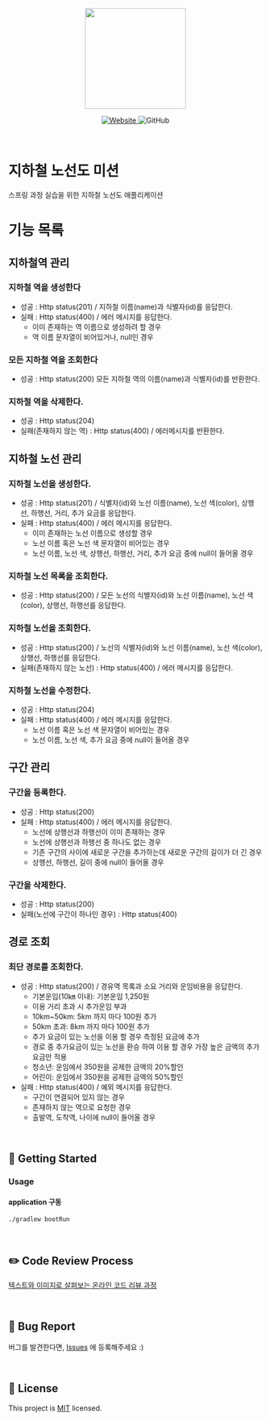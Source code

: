 <p align="center">
    <img width="200px;" src="https://raw.githubusercontent.com/woowacourse/atdd-subway-admin-frontend/master/images/main_logo.png"/>
</p>
<p align="center">
  <a href="https://techcourse.woowahan.com/c/Dr6fhku7" alt="woowacuorse subway">
    <img alt="Website" src="https://img.shields.io/website?url=https%3A%2F%2Fedu.nextstep.camp%2Fc%2FR89PYi5H">
  </a>
  <img alt="GitHub" src="https://img.shields.io/github/license/woowacourse/atdd-subway-path">
</p>

<br>

# 지하철 노선도 미션
스프링 과정 실습을 위한 지하철 노선도 애플리케이션


# 기능 목록
## 지하철역 관리
### 지하철 역을 생성한다
- 성공 : Http status(201) / 지하철 이름(name)과 식별자(id)를 응답한다.
- 실패 : Http status(400) / 에러 메시지를 응답한다.
  - 이미 존재하는 역 이름으로 생성하려 할 경우
  - 역 이름 문자열이 비어있거나, null인 경우
### 모든 지하철 역을 조회한다
- 성공 : Http status(200) 모든 지하철 역의 이름(name)과 식별자(id)를 반환한다.
### 지하철 역을 삭제한다.
- 성공 : Http status(204)
- 실패(존재하지 않는 역) : Http status(400) / 에러메시지를 반환한다.
## 지하철 노선 관리

### 지하철 노선을 생성한다.

- 성공 : Http status(201) / 식별자(id)와 노선 이름(name), 노선 색(color), 상행선, 하행선, 거리, 추가 요금를 응답한다.
- 실패 : Http status(400) / 에러 메시지를 응답한다.
  - 이미 존재하는 노선 이름으로 생성할 경우
  - 노선 이름 혹은 노선 색 문자열이 비어있는 경우
  - 노선 이름, 노선 색, 상행선, 하행선, 거리, 추가 요금 중에 null이 들어올 경우

### 지하철 노선 목록을 조회한다.

- 성공 : Http status(200) / 모든 노선의 식별자(id)와 노선 이름(name), 노선 색(color), 상행선, 하행선를 응답한다.

### 지하철 노선을 조회한다.

- 성공 : Http status(200) / 노선의 식별자(id)와 노선 이름(name), 노선 색(color), 상행선, 하행선를 응답한다.
- 실패(존재하지 않는 노선) : Http status(400) / 에러 메시지를 응답한다.

### 지하철 노선을 수정한다.

- 성공 : Http status(204)
- 실패 : Http status(400) / 에러 메시지를 응답한다.
  - 노선 이름 혹은 노선 색 문자열이 비어있는 경우
  - 노선 이름, 노선 색, 추가 요금 중에 null이 들어올 경우

## 구간 관리
### 구간을 등록한다.
- 성공 : Http status(200)
- 실패 : Http status(400) / 에러 메시지를 응답한다.
    - 노선에 상행선과 하행선이 이미 존재하는 경우
    - 노선에 상행선과 하행선 중 하나도 없는 경우
    - 기존 구간의 사이에 새로운 구간을 추가하는데 새로운 구간의 길이가 더 긴 경우
    - 상행선, 하행선, 길이 중에 null이 들어올 경우

### 구간을 삭제한다.
- 성공 : Http status(200)
- 실패(노선에 구간이 하나인 경우) : Http status(400)


## 경로 조회
### 최단 경로를 조회한다.
- 성공 : Http status(200) / 경유역 목록과 소요 거리와 운임비용을 응답한다.
  - 기본운임(10㎞ 이내): 기본운임 1,250원
  - 이용 거리 초과 시 추가운임 부과
  - 10km~50km: 5km 까지 마다 100원 추가
  - 50km 초과: 8km 까지 마다 100원 추가
  - 추가 요금이 있는 노선을 이용 할 경우 측정된 요금에 추가
  - 경로 중 추가요금이 있는 노선을 환승 하여 이용 할 경우 가장 높은 금액의 추가 요금만 적용
  - 청소년: 운임에서 350원을 공제한 금액의 20%할인
  - 어린이: 운임에서 350원을 공제한 금액의 50%할인
- 실패 : Http status(400) / 예외 메시지를 응답한다.
  - 구간이 연결되어 있지 않는 경우
  - 존재하지 않는 역으로 요청한 경우
  - 출발역, 도착역, 나이에 null이 들어올 경우

<br>

## 🚀 Getting Started
### Usage
#### application 구동
```
./gradlew bootRun
```
<br>

## ✏️ Code Review Process
[텍스트와 이미지로 살펴보는 온라인 코드 리뷰 과정](https://github.com/next-step/nextstep-docs/tree/master/codereview)

<br>

## 🐞 Bug Report

버그를 발견한다면, [Issues](https://github.com/woowacourse/atdd-subway-path/issues) 에 등록해주세요 :)

<br>

## 📝 License

This project is [MIT](https://github.com/woowacourse/atdd-subway-path/blob/master/LICENSE) licensed.
